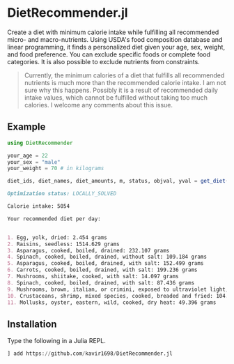 # DietRecommender.jl

Create a diet with minimum calorie intake while fulfilling all recommended micro- and macro-nutrients. Using USDA's food composition database and linear programming, it finds a personalized diet given your age, sex, weight, and food preference. You can exclude specific foods or complete food categories. It is also possible to exclude nutrients from constraints.

> Currently, the minimum calories of a diet that fulfills all recommended nutrients is much more than the recommended calorie intake. I am not sure why this happens. Possibly it is a result of recommended daily intake values, which cannot be fulfilled without taking too much calories. I welcome any comments about this issue.

## Example

```julia
using DietRecommender

your_age = 22
your_sex = "male"
your_weight = 70 # in kilograms

diet_ids, diet_names, diet_amounts, m, status, objval, yval = get_diet(your_age, your_sex, your_weight)
```

```md
Optimization status: LOCALLY_SOLVED 

Calorie intake: 5054 

Your recommended diet per day:


1. Egg, yolk, dried: 2.454 grams
2. Raisins, seedless: 1514.629 grams
3. Asparagus, cooked, boiled, drained: 232.107 grams
4. Spinach, cooked, boiled, drained, without salt: 109.184 grams
5. Asparagus, cooked, boiled, drained, with salt: 152.499 grams
6. Carrots, cooked, boiled, drained, with salt: 199.236 grams
7. Mushrooms, shiitake, cooked, with salt: 14.097 grams
8. Spinach, cooked, boiled, drained, with salt: 87.436 grams
9. Mushrooms, brown, italian, or crimini, exposed to ultraviolet light, raw: 45.555 grams
10. Crustaceans, shrimp, mixed species, cooked, breaded and fried: 104.196 grams
11. Mollusks, oyster, eastern, wild, cooked, dry heat: 49.396 grams
```

## Installation

Type the following in a Julia REPL.

```julia
] add https://github.com/kavir1698/DietRecommender.jl
```

